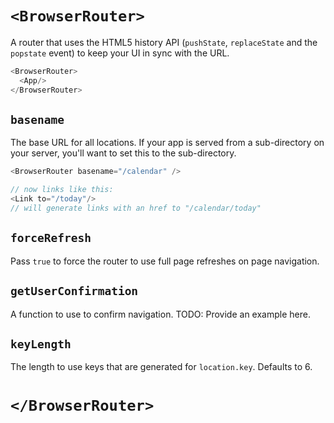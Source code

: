 # `<BrowserRouter>`

A router that uses the HTML5 history API (`pushState`, `replaceState` and the `popstate` event) to keep your UI in sync with the URL.

```js
<BrowserRouter>
  <App/>
</BrowserRouter>
```

## `basename`

The base URL for all locations. If your app is served from a sub-directory on your server, you'll want to set this to the sub-directory.

```js
<BrowserRouter basename="/calendar" />

// now links like this:
<Link to="/today"/>
// will generate links with an href to "/calendar/today"
```

## `forceRefresh`

Pass `true` to force the router to use full page refreshes on page navigation.

## `getUserConfirmation`

A function to use to confirm navigation. TODO: Provide an example here.

## `keyLength`

The length to use keys that are generated for `location.key`. Defaults to 6.

# `</BrowserRouter>`
